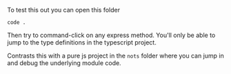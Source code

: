 To test this out you can open this folder

```
code .
```

Then try to command-click on any express method. You'll only be able to jump to the type definitions in the typescript project.

Contrasts this with a pure js project in the `nots` folder where you can jump in and debug the underlying module code.
